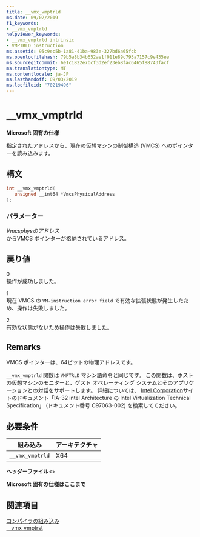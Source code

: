 ```yaml
---
title: __vmx_vmptrld
ms.date: 09/02/2019
f1_keywords:
- __vmx_vmptrld
helpviewer_keywords:
- __vmx_vmptrld intrinsic
- VMPTRLD instruction
ms.assetid: 95c9ec5b-1a81-41ba-983e-327bd6a65fcb
ms.openlocfilehash: 79b5a8b34b652ae1f011e89c793a7157c9e435ee
ms.sourcegitcommit: 6e1c1822e7bcf3d2ef23eb8fac6465f88743facf
ms.translationtype: MT
ms.contentlocale: ja-JP
ms.lasthandoff: 09/03/2019
ms.locfileid: "70219496"
---
```

# <a name="__vmx_vmptrld"></a>__vmx_vmptrld

**Microsoft 固有の仕様**

指定されたアドレスから、現在の仮想マシンの制御構造 (VMCS) へのポインターを読み込みます。

## <a name="syntax"></a>構文

```C
int __vmx_vmptrld(
   unsigned __int64 *VmcsPhysicalAddress
);
```

### <a name="parameters"></a>パラメーター

*Vmcsphysのアドレス*\
からVMCS ポインターが格納されているアドレス。

## <a name="return-value"></a>戻り値

0\
操作が成功しました。

1\
現在 VMCS の `VM-instruction error field` で有効な拡張状態が発生したため、操作は失敗しました。

2\
有効な状態がないため操作は失敗しました。

## <a name="remarks"></a>Remarks

VMCS ポインターは、64ビットの物理アドレスです。

`__vmx_vmptrld` 関数は `VMPTRLD` マシン語命令と同じです。 この関数は、ホストの仮想マシンのモニターと、ゲスト オペレーティング システムとそのアプリケーションとの対話をサポートします。 詳細については、 [Intel Corporation](https://software.intel.com/articles/intel-sdm)サイトのドキュメント「IA-32 intel Architecture の Intel Virtualization Technical Specification」 (ドキュメント番号 C97063-002) を検索してください。

## <a name="requirements"></a>必要条件

|組み込み|アーキテクチャ|
|---------------|------------------|
|`__vmx_vmptrld`|X64|

**ヘッダーファイル**\<>

**Microsoft 固有の仕様はここまで**

## <a name="see-also"></a>関連項目

[コンパイラの組み込み](../intrinsics/compiler-intrinsics.md)\
[__vmx_vmptrst](../intrinsics/vmx-vmptrst.md)
